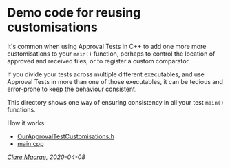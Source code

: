 # Demo code for reusing customisations 

It's common when using Approval Tests in C++ to add one more more customisations to your `main()` function, perhaps to control the location of approved and received files, or to register a custom comparator.

If you divide your tests across multiple different executables, and use Approval Tests in more than one of those executables, it can be tedious and error-prone to keep the behaviour consistent.

This directory shows one way of ensuring consistency in all your test `main()` functions.

How it works:

* [OurApprovalTestCustomisations.h](OurApprovalTestCustomisations.h)
* [main.cpp](main.cpp)

*[Clare Macrae](https://claremacrae.co.uk/consulting/hire_me.html), 2020-04-08*

